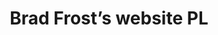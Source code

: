 ---
title: Brad Frost’s website PL
description: Pattern Lab helps you and your team build thoughtful, pattern-driven user interfaces using atomic design principles.
url: https://bradfrostdotcom-pl.netlify.com/
tags:
  - demo-in-the-wild
  - demo-content
  - code
image: /images/800x600.png
---